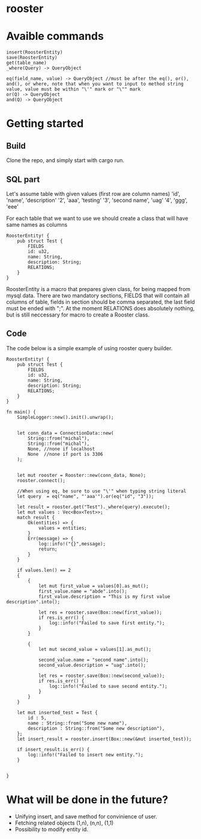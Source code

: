 # rooster

# Avaible commands
```
insert(RoosterEntity)
save(RoosterEntity)
get(table_name)
_where(Query) -> QueryObject

eq(field_name, value) -> QueryObject //must be after the eq(), or(), and(), or where, note that when you want to input to method string value, value must be within "\'" mark or "\"" mark
or(Q) -> QueryObject
and(Q) -> QueryObject

```

# Getting started

## Build
Clone the repo, and simply start with cargo run.


## SQL part
Let's assume table with given values (first row are column names)
'id', 'name', 'description'
'2', 'aaa', 'testing'
'3', 'second name', 'uag'
'4', 'ggg', 'eee'

For each table that we want to use we should create a class that will have same names as columns
```
RoosterEntity! {
    pub struct Test {
        FIELDS
        id: u32,
        name: String,
        description: String;
        RELATIONS;
    }
}
```
RoosterEntity is a macro that prepares given class, for being mapped from mysql data. There are two mandatory sections, FIELDS that will contain all columns of table, fields in section should be comma separated, the last field must be ended with ";".
At the moment RELATIONS does absolutely nothing, but is still neccessary for macro to create a Rooster class.

## Code
The code below is a simple example of using rooster query builder. 
```
RoosterEntity! {
    pub struct Test {
        FIELDS
        id: u32,
        name: String,
        description: String;
        RELATIONS;
    }
}

fn main() {
    SimpleLogger::new().init().unwrap();


    let conn_data = ConnectionData::new(
        String::from("michal"),
        String::from("michal"),
        None, //none if localhost 
        None  //none if port is 3306
    );


    let mut rooster = Rooster::new(conn_data, None);
    rooster.connect();

    //When using eq, be sure to use "\'" when typing string literal
    let query  = eq("name", "'aaa'").or(eq("id", "3"));
    
    let result = rooster.get("Test")._where(query).execute();
    let mut values : Vec<Box<Test>>;
    match result {
        Ok(entities) => {
            values = entities;
        }
        Err(message) => {
            log::info!("{}",message);
            return;
        }
    }

    if values.len() == 2
    {
        {
            let mut first_value = values[0].as_mut();
            first_value.name = "abde".into();
            first_value.description = "This is my first value description".into();

            let res = rooster.save(Box::new(first_value));
            if res.is_err() {
                log::info!("Failed to save first entity.");
            }
        }

        {
            let mut second_value = values[1].as_mut();

            second_value.name = "second name".into();
            second_value.description = "uag".into();

            let res = rooster.save(Box::new(second_value));
            if res.is_err() {
                log::info!("Failed to save second entity.");
            }
        }
    }

    let mut inserted_test = Test {
        id : 5,
        name : String::from("Some new name"),
        description : String::from("Some new description"),
    };
    let insert_result = rooster.insert(Box::new(&mut inserted_test));

    if insert_result.is_err() {
        log::info!("Failed to insert new entity.");
    }


}
```

# What will be done in the future?
- Unifying insert, and save method for convinience of user.
- Fetching related objects (1,n), (n,n), (1,1)
- Possibility to modify entity id.
